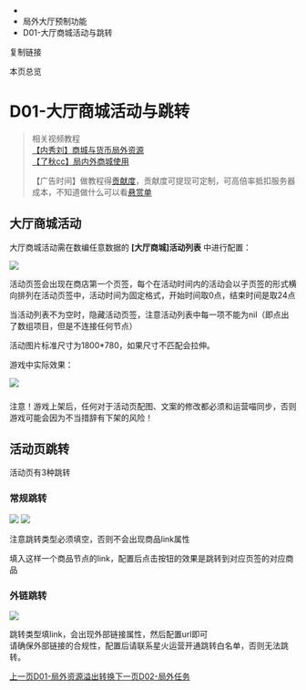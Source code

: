   * [](/)
  * 局外大厅预制功能
  * D01-大厅商城活动与跳转

复制链接

本页总览

# D01-大厅商城活动与跳转

> 相关视频教程  
>  [【内秀刘】商城与货币局外资源](https://www.bilibili.com/video/BV16G411i7fs)  
>  [【了秋cc】局内外商城使用](https://www.bilibili.com/video/BV1Pi421e7b9)  
>
> 【广告时间】做教程得[贡献度](https://doc.sce.xd.com/Manual/GamePublish/AchievementPoint)，贡献度可提现可定制，可高倍率抵扣服务器成本，不知道做什么可以看[悬赏单](https://docs.qq.com/sheet/DYkZUZ3hrRExlaHZL?tab=BB08J2)

## 大厅商城活动[​](/Manual/Homepage/HomepageStoreNotifiaction#大厅商城活动 "大厅商城活动的直接链接")

大厅商城活动需在数编任意数据的 **[大厅商城]活动列表** 中进行配置：

![](/assets/images/1-d7e1423927cc175106f9ea4b001efc9a.png)

活动页签会出现在商店第一个页签，每个在活动时间内的活动会以子页签的形式横向排列在活动页签中，活动时间为固定格式，开始时间取0点，结束时间是取24点

当活动列表不为空时，隐藏活动页签，注意活动列表中每一项不能为nil（即点出了数组项目，但是不连接任何节点）

活动图片标准尺寸为1800*780，如果尺寸不匹配会拉伸。

游戏中实际效果：

![](/assets/images/2-0d9961563c06a0e97344c351a30adbe5.png)

###
注意！游戏上架后，任何对于活动页配图、文案的修改都必须和运营喵同步，否则游戏可能会因为不当措辞有下架的风险！[​](/Manual/Homepage/HomepageStoreNotifiaction#注意游戏上架后任何对于活动页配图文案的修改都必须和运营喵同步否则游戏可能会因为不当措辞有下架的风险
"注意！游戏上架后，任何对于活动页配图、文案的修改都必须和运营喵同步，否则游戏可能会因为不当措辞有下架的风险！的直接链接")

## 活动页跳转[​](/Manual/Homepage/HomepageStoreNotifiaction#活动页跳转 "活动页跳转的直接链接")

活动页有3种跳转

### 常规跳转[​](/Manual/Homepage/HomepageStoreNotifiaction#常规跳转 "常规跳转的直接链接")

![](/assets/images/3-0ab3a7a7f211bda0b6102bd77f6dbde2.png)
![](/assets/images/4-35c1f363d1a061765d15e028249342e2.png)

注意跳转类型必须填空，否则不会出现商品link属性

填入这样一个商品节点的link，配置后点击按钮的效果是跳转到对应页签的对应商品

### 外链跳转[​](/Manual/Homepage/HomepageStoreNotifiaction#外链跳转 "外链跳转的直接链接")

![](/assets/images/5-3463ca3b4e57556a87f168f0288a1bef.png)

跳转类型填link，会出现外部链接属性，然后配置url即可  
请确保外部链接的合规性，配置后请联系星火运营开通跳转白名单，否则无法跳转。

[上一页D01-局外资源溢出转换](/Manual/Homepage/CustomLobbyResource)[下一页D02-局外任务](/Manual/Homepage/HomepageTasks)


